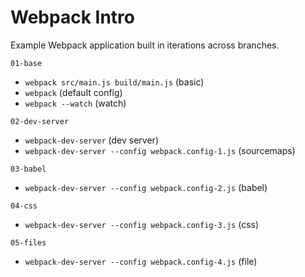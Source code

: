 # Webpack Intro

Example Webpack application built in iterations across branches.

`01-base`

* `webpack src/main.js build/main.js` (basic)
* `webpack` (default config)
* `webpack --watch` (watch)

`02-dev-server`

* `webpack-dev-server` (dev server)
* `webpack-dev-server --config webpack.config-1.js` (sourcemaps)

`03-babel`

* `webpack-dev-server --config webpack.config-2.js` (babel)

`04-css`

* `webpack-dev-server --config webpack.config-3.js` (css)

`05-files`

* `webpack-dev-server --config webpack.config-4.js` (file)

